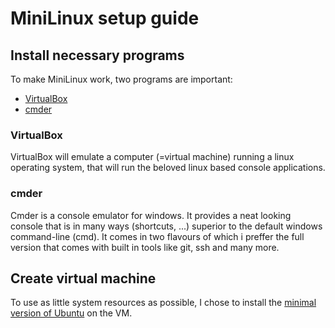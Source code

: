 # MiniLinux setup guide

## Install necessary programs
To make MiniLinux work, two programs are important:
* [VirtualBox](https://www.virtualbox.org/)
* [cmder](http://cmder.net/)

### VirtualBox
VirtualBox will emulate a computer (=virtual machine) running a linux operating system, that will run the beloved linux based console applications.

### cmder
Cmder is a console emulator for windows.
It provides a neat looking console that is in many ways (shortcuts, ...) superior to the default windows command-line (cmd).
It comes in two flavours of which i preffer the full version that comes with built in tools like git, ssh and many more.

## Create virtual machine
To use as little system resources as possible, I chose to install the [minimal version of Ubuntu](https://help.ubuntu.com/community/Installation/MinimalCD) on the VM.
